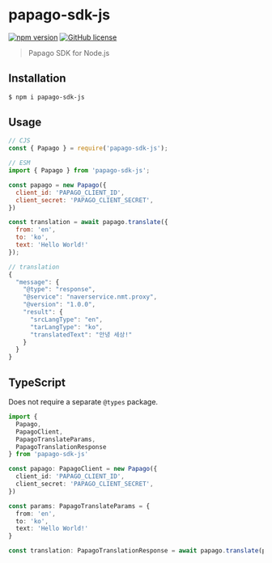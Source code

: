 # papago-sdk-js
  
[![npm version](https://badge.fury.io/js/papago-sdk-js.svg)](https://badge.fury.io/js/papago-sdk-js)
[![GitHub license](https://img.shields.io/github/license/lemoncloud-io/papago-sdk-js.svg)](https://github.com/devjiwonchoi/papago-sdk/blob/main/LICENSE)

> Papago SDK for Node.js

## Installation

```bash
$ npm i papago-sdk-js
```

## Usage

```js
// CJS
const { Papago } = require('papago-sdk-js');

// ESM
import { Papago } from 'papago-sdk-js';

const papago = new Papago({
  client_id: 'PAPAGO_CLIENT_ID',
  client_secret: 'PAPAGO_CLIENT_SECRET',
})

const translation = await papago.translate({
  from: 'en',
  to: 'ko',
  text: 'Hello World!'
});

// translation
{
  "message": {
    "@type": "response",
    "@service": "naverservice.nmt.proxy",
    "@version": "1.0.0",
    "result": {
      "srcLangType": "en",
      "tarLangType": "ko",
      "translatedText": "안녕 세상!"
    }
  }
}
```

## TypeScript

Does not require a separate `@types` package.

```ts
import {
  Papago,
  PapagoClient,
  PapagoTranslateParams,
  PapagoTranslationResponse
} from 'papago-sdk-js'

const papago: PapagoClient = new Papago({
  client_id: 'PAPAGO_CLIENT_ID',
  client_secret: 'PAPAGO_CLIENT_SECRET',
})

const params: PapagoTranslateParams = {
  from: 'en',
  to: 'ko',
  text: 'Hello World!'
}

const translation: PapagoTranslationResponse = await papago.translate(params)
```

